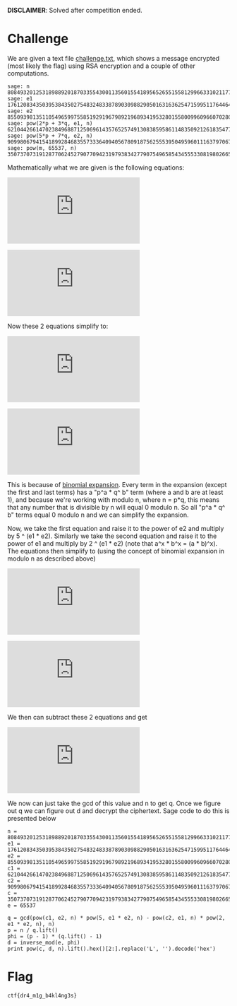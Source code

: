 **DISCLAIMER**: Solved after competition ended.

# Challenge

We are given a text file [challenge.txt](./challenge.txt), which shows a message encrypted (most likely the flag) using RSA encryption and a couple of other computations.

```
sage: n
808493201253189889201870335543001135601554189565265515581299663310211777902538379504356224725568544299684762515298676864780234841305269234586977253698801983902702103720999490643296577224887200359679776298145742186594264184012564477263982070542179129719002846743110253588184709450192861516287258530229754571
sage: e1
1761208343503953843502754832483387890309882905016316362547159951176446446095631394250857857055597269706126624665037550324
sage: e2
855093981351105496599755851929196798921968934195328015580099609660702808256223761150292012944728436937787478856194680752
sage: pow(2*p + 3*q, e1, n)
621044266147023849688712506961435765257491308385958611483509212618354776698754113885283380553472029250381909907101400049593093179868197375351718991759160964170206380464029283789532602060341104218687078771319613484987463843848774508968091261333459191715433931164437366476062407396306790590847798240200479849
sage: pow(5*p + 7*q, e2, n)
90998067941541899284683557333640940567809187562555395049596011163797067246907962672557779206183953599317295527901879872677690677734228027852200315412211302749650000923216358820727388855976845209110338837949758874186131529586510244661623437225211502919198181138808456630705718961082655889960517754937606840
sage: pow(m, 65537, n)
350737073191287706245279077094231979383427790754965854345553308198026655242414098616160740809345373227967386631019166444200059217617767145638212921332649998355366471855362243913815961350928202877514312334160636449875324797999398782867956099814177529874805245928396620574131989901122269013123245826472838285
```

Mathematically what we are given is the following equations:

![equation](https://latex.codecogs.com/gif.latex?%282p&plus;3q%29%5E%7Be1%7D%20%5Cmod%20n)

![equation](https://latex.codecogs.com/gif.latex?%285p&plus;7q%29%5E%7Be2%7D%20%5Cmod%20n)

Now these 2 equations simplify to:

![equation](https://latex.codecogs.com/gif.latex?%282p%29%5E%7Be1%7D&plus;%283q%29%5E%7Be1%7D%20%5Cmod%20n)

![equation](https://latex.codecogs.com/gif.latex?%285p%29%5E%7Be2%7D&plus;%287q%29%5E%7Be2%7D%20%5Cmod%20n)

This is because of [binomial expansion](https://en.wikipedia.org/wiki/Binomial_theorem). Every term in the expansion (except the first and last terms) has a "p^a * q^ b" term (where a and b are at least 1), and because we're working with modulo n, where n = p*q, this means that any number that is divisible by n will equal 0 modulo n. So all "p^a * q^ b" terms equal 0 modulo n and we can simplify the expansion.

Now, we take the first equation and raise it to the power of e2 and multiply by 5 ^ (e1 * e2). Similarly we take the second equation and raise it to the power of e1 and multiply by 2 ^ (e1 * e2) (note that a^x * b^x = (a * b)^x). The equations then simplify to (using the concept of binomial expansion in modulo n as described above)

![equation](https://latex.codecogs.com/gif.latex?%2810p%29%5E%7Be1*e2%7D&plus;%2815q%29%5E%7Be1*e2%7D%20%5Cmod%20n)

![equation](https://latex.codecogs.com/gif.latex?%2810p%29%5E%7Be1*e2%7D&plus;%2814q%29%5E%7Be1*e2%7D%20%5Cmod%20n)

We then can subtract these 2 equations and get

![equation](https://latex.codecogs.com/gif.latex?q%5E%7Be1*e2%7D%20%5Cmod%20n)

We now can just take the gcd of this value and n to get q. Once we figure out q we can figure out d and decrypt the ciphertext. Sage code to do this is presented below

```sage
n = 808493201253189889201870335543001135601554189565265515581299663310211777902538379504356224725568544299684762515298676864780234841305269234586977253698801983902702103720999490643296577224887200359679776298145742186594264184012564477263982070542179129719002846743110253588184709450192861516287258530229754571
e1 = 1761208343503953843502754832483387890309882905016316362547159951176446446095631394250857857055597269706126624665037550324
e2 = 855093981351105496599755851929196798921968934195328015580099609660702808256223761150292012944728436937787478856194680752
c1 = 621044266147023849688712506961435765257491308385958611483509212618354776698754113885283380553472029250381909907101400049593093179868197375351718991759160964170206380464029283789532602060341104218687078771319613484987463843848774508968091261333459191715433931164437366476062407396306790590847798240200479849
c2 = 90998067941541899284683557333640940567809187562555395049596011163797067246907962672557779206183953599317295527901879872677690677734228027852200315412211302749650000923216358820727388855976845209110338837949758874186131529586510244661623437225211502919198181138808456630705718961082655889960517754937606840
c = 350737073191287706245279077094231979383427790754965854345553308198026655242414098616160740809345373227967386631019166444200059217617767145638212921332649998355366471855362243913815961350928202877514312334160636449875324797999398782867956099814177529874805245928396620574131989901122269013123245826472838285
e = 65537

q = gcd(pow(c1, e2, n) * pow(5, e1 * e2, n) - pow(c2, e1, n) * pow(2, e1 * e2, n), n)
p = n / q.lift()
phi = (p - 1) * (q.lift() - 1)
d = inverse_mod(e, phi)
print pow(c, d, n).lift().hex()[2:].replace('L', '').decode('hex')
```

# Flag
`ctf{dr4_m1g_b4kl4ng3s}`
